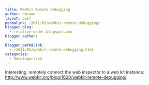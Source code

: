 ```yaml
---
title: WebKit Remote Debugging
author: hbraun
layout: post
permalink: /2011/05/webkit-remote-debugging/
blogger_blog:
  - relative-order.blogspot.com
blogger_author:
  - 
blogger_permalink:
  - /2011/05/webkit-remote-debugging.html
categories:
  - Uncategorized
---
```

Interesting, remotely connect the web inspector to a web kit instance:  
http://www.webkit.org/blog/1620/webkit-remote-debugging/